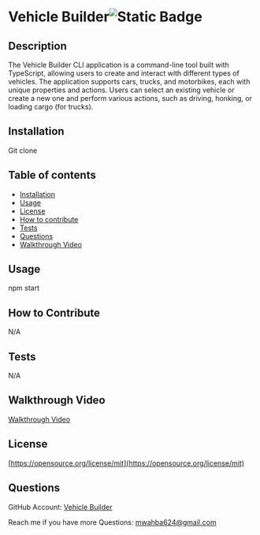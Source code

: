 
# Vehicle Builder![Static Badge](https://img.shields.io/badge/License-MIT-blue)

## Description

The Vehicle Builder CLI application is a command-line tool built with TypeScript, allowing users to create and interact with different types of vehicles. The application supports cars, trucks, and motorbikes, each with unique properties and actions. Users can select an existing vehicle or create a new one and perform various actions, such as driving, honking, or loading cargo (for trucks).

## Installation
Git clone 

## Table of contents

- [Installation](#installation)
- [Usage](#usage)
- [License](#license)
- [How to contribute](#how-to-contribute)
- [Tests](#tests)
- [Questions](#questions)
- [Walkthrough Video](#walkthrough-video)

## Usage

npm start

## How to Contribute 

N/A

## Tests

N/A

## Walkthrough Video

[Walkthrough Video](https://app.screencastify.com/v2/manage/videos/Ps7DxZBIQzXUxEClQHT8)

## License 
  [https://opensource.org/license/mit](https://opensource.org/license/mit)

## Questions
GitHub Account: [Vehicle Builder](https://github.com/mwahba624/EGY-Vehicle)

Reach me if you have more Questions: mwahba624@gmail.com

